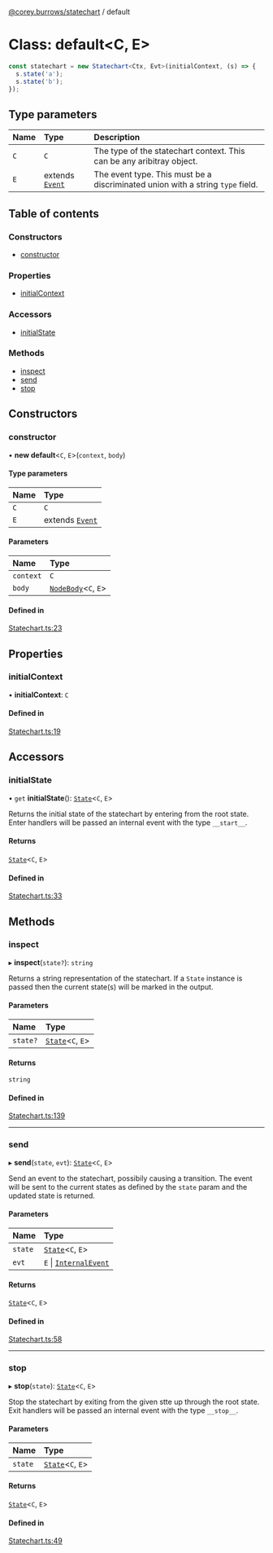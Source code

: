 [@corey.burrows/statechart](../README.md) / default

# Class: default<C, E\>

```typescript
const statechart = new Statechart<Ctx, Evt>(initialContext, (s) => {
  s.state('a');
  s.state('b');
});
```

## Type parameters

| Name | Type | Description |
| :------ | :------ | :------ |
| `C` | `C` | The type of the statechart context. This can be any aribitray object. |
| `E` | extends [`Event`](../interfaces/Event.md) | The event type. This must be a discriminated union with a string `type` field. |

## Table of contents

### Constructors

- [constructor](default.md#constructor)

### Properties

- [initialContext](default.md#initialcontext)

### Accessors

- [initialState](default.md#initialstate)

### Methods

- [inspect](default.md#inspect)
- [send](default.md#send)
- [stop](default.md#stop)

## Constructors

### constructor

• **new default**<`C`, `E`\>(`context`, `body`)

#### Type parameters

| Name | Type |
| :------ | :------ |
| `C` | `C` |
| `E` | extends [`Event`](../interfaces/Event.md) |

#### Parameters

| Name | Type |
| :------ | :------ |
| `context` | `C` |
| `body` | [`NodeBody`](../README.md#nodebody)<`C`, `E`\> |

#### Defined in

[Statechart.ts:23](https://github.com/burrows/statechart/blob/6bcdb81/src/Statechart.ts#L23)

## Properties

### initialContext

• **initialContext**: `C`

#### Defined in

[Statechart.ts:19](https://github.com/burrows/statechart/blob/6bcdb81/src/Statechart.ts#L19)

## Accessors

### initialState

• `get` **initialState**(): [`State`](State.md)<`C`, `E`\>

Returns the initial state of the statechart by entering from the root
state. Enter handlers will be passed an internal event with the type
`__start__`.

#### Returns

[`State`](State.md)<`C`, `E`\>

#### Defined in

[Statechart.ts:33](https://github.com/burrows/statechart/blob/6bcdb81/src/Statechart.ts#L33)

## Methods

### inspect

▸ **inspect**(`state?`): `string`

Returns a string representation of the statechart. If a `State` instance is
passed then the current state(s) will be marked in the output.

#### Parameters

| Name | Type |
| :------ | :------ |
| `state?` | [`State`](State.md)<`C`, `E`\> |

#### Returns

`string`

#### Defined in

[Statechart.ts:139](https://github.com/burrows/statechart/blob/6bcdb81/src/Statechart.ts#L139)

___

### send

▸ **send**(`state`, `evt`): [`State`](State.md)<`C`, `E`\>

Send an event to the statechart, possibily causing a transition. The event
will be sent to the current states as defined by the `state` param and the
updated state is returned.

#### Parameters

| Name | Type |
| :------ | :------ |
| `state` | [`State`](State.md)<`C`, `E`\> |
| `evt` | `E` \| [`InternalEvent`](../README.md#internalevent) |

#### Returns

[`State`](State.md)<`C`, `E`\>

#### Defined in

[Statechart.ts:58](https://github.com/burrows/statechart/blob/6bcdb81/src/Statechart.ts#L58)

___

### stop

▸ **stop**(`state`): [`State`](State.md)<`C`, `E`\>

Stop the statechart by exiting from the given stte up through the root
state. Exit handlers will be passed an internal event with the type
`__stop__`.

#### Parameters

| Name | Type |
| :------ | :------ |
| `state` | [`State`](State.md)<`C`, `E`\> |

#### Returns

[`State`](State.md)<`C`, `E`\>

#### Defined in

[Statechart.ts:49](https://github.com/burrows/statechart/blob/6bcdb81/src/Statechart.ts#L49)
